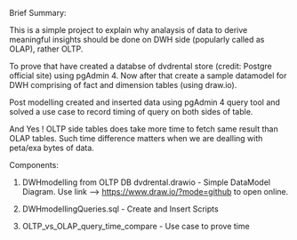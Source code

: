 Brief Summary:

This is a simple project to explain why analaysis of data to derive meaningful insights should be done on DWH side (popularly called as OLAP), rather OLTP.

To prove that have created a databse of dvdrental store (credit: Postgre official site)
using pgAdmin 4. Now after that create a sample datamodel for DWH comprising of fact and dimension tables (using draw.io).

Post modelling created and inserted data using  pgAdmin 4 query tool and solved a use case to record timing of query on both sides of table.

And Yes ! OLTP side tables does take more time to fetch same result than OLAP tables. Such time difference matters when we are dealling with peta/exa bytes of data.

Components:


1) DWHmodelling from OLTP DB dvdrental.drawio -  Simple DataModel Diagram. 
Use link --> https://www.draw.io/?mode=github    to open online.

2) DWHmodellingQueries.sql                    - Create and Insert Scripts
3) OLTP_vs_OLAP_query_time_compare            - Use case to prove time





